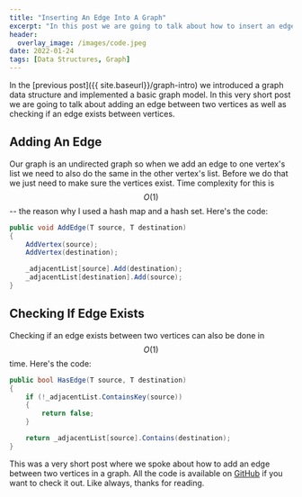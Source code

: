 ```yaml
---
title: "Inserting An Edge Into A Graph"
excerpt: "In this post we are going to talk about how to insert an edge into a graph"
header:
  overlay_image: /images/code.jpeg
date: 2022-01-24
tags: [Data Structures, Graph]
---
```


In the [previous post]({{ site.baseurl}}/graph-intro) we introduced a graph data structure and implemented a basic graph model. In this very short post we are going to talk about adding an edge between two vertices as well as checking if an edge exists between vertices.

## Adding An Edge

Our graph is an undirected graph so when we add an edge to one vertex's list we need to also do the same in the other vertex's list. Before we do that we just need to make sure the vertices exist. Time complexity for this is $$ O(1) $$ -- the reason why I used a hash map and a hash set. Here's the code:

```csharp
public void AddEdge(T source, T destination)
{
    AddVertex(source);
    AddVertex(destination);

    _adjacentList[source].Add(destination);
    _adjacentList[destination].Add(source);
}
```

## Checking If Edge Exists

Checking if an edge exists between two vertices can also be done in $$ O(1) $$ time. Here's the code:

```csharp
public bool HasEdge(T source, T destination)
{
    if (!_adjacentList.ContainsKey(source))
    {
        return false;
    }

    return _adjacentList[source].Contains(destination);
}
```

This was a very short post where we spoke about how to add an edge between two vertices in a graph. All the code is available on [GitHub](https://github.com/vince-nyanga/data-structures) if you want to check it out. Like always, thanks for reading.
